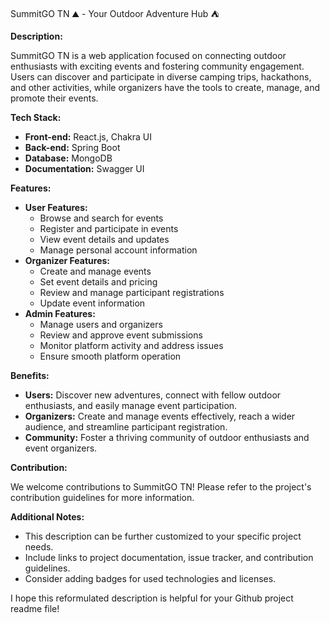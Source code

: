 SummitGO TN ⛰️ - Your Outdoor Adventure Hub ⛺️

**Description:**

SummitGO TN is a web application focused on connecting outdoor enthusiasts with exciting events and fostering community engagement. Users can discover and participate in diverse camping trips, hackathons, and other activities, while organizers have the tools to create, manage, and promote their events.

**Tech Stack:**

* **Front-end:** React.js, Chakra UI
* **Back-end:** Spring Boot
* **Database:** MongoDB
* **Documentation:** Swagger UI

**Features:**

* **User Features:**
    * Browse and search for events
    * Register and participate in events
    * View event details and updates
    * Manage personal account information
* **Organizer Features:**
    * Create and manage events
    * Set event details and pricing
    * Review and manage participant registrations
    * Update event information
* **Admin Features:**
    * Manage users and organizers
    * Review and approve event submissions
    * Monitor platform activity and address issues
    * Ensure smooth platform operation

**Benefits:**

* **Users:** Discover new adventures, connect with fellow outdoor enthusiasts, and easily manage event participation.
* **Organizers:** Create and manage events effectively, reach a wider audience, and streamline participant registration.
* **Community:** Foster a thriving community of outdoor enthusiasts and event organizers.

**Contribution:**

We welcome contributions to SummitGO TN! Please refer to the project's contribution guidelines for more information.

**Additional Notes:**

* This description can be further customized to your specific project needs.
* Include links to project documentation, issue tracker, and contribution guidelines.
* Consider adding badges for used technologies and licenses.

I hope this reformulated description is helpful for your Github project readme file!
